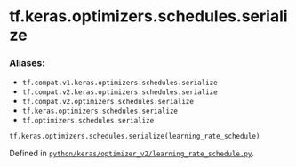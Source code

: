 <div itemscope itemtype="http://developers.google.com/ReferenceObject">
<meta itemprop="name" content="tf.keras.optimizers.schedules.serialize" />
<meta itemprop="path" content="Stable" />
</div>

# tf.keras.optimizers.schedules.serialize



### Aliases:

* `tf.compat.v1.keras.optimizers.schedules.serialize`
* `tf.compat.v2.keras.optimizers.schedules.serialize`
* `tf.compat.v2.optimizers.schedules.serialize`
* `tf.keras.optimizers.schedules.serialize`
* `tf.optimizers.schedules.serialize`

``` python
tf.keras.optimizers.schedules.serialize(learning_rate_schedule)
```



Defined in [`python/keras/optimizer_v2/learning_rate_schedule.py`](/code/stable/tensorflow/python/keras/optimizer_v2/learning_rate_schedule.py).

<!-- Placeholder for "Used in" -->
